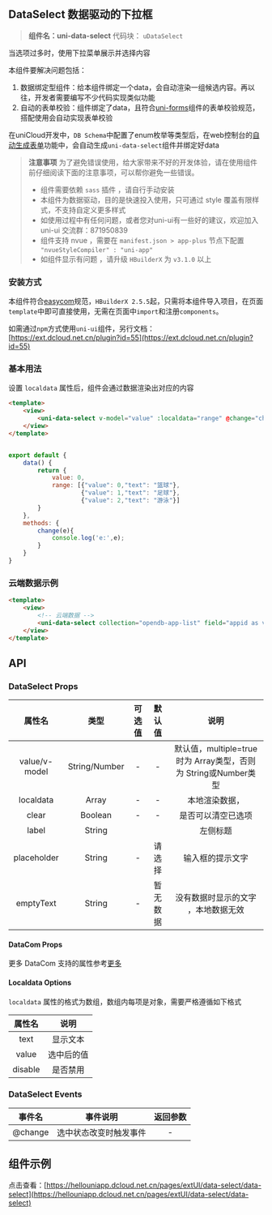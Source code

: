

## DataSelect 数据驱动的下拉框
> **组件名：uni-data-select**
> 代码块： `uDataSelect`

当选项过多时，使用下拉菜单展示并选择内容

本组件要解决问题包括：

1. 数据绑定型组件：给本组件绑定一个data，会自动渲染一组候选内容。再以往，开发者需要编写不少代码实现类似功能
2. 自动的表单校验：组件绑定了data，且符合[uni-forms](https://ext.dcloud.net.cn/plugin?id=2773)组件的表单校验规范，搭配使用会自动实现表单校验

在uniCloud开发中，`DB Schema`中配置了enum枚举等类型后，在web控制台的[自动生成表单](https://uniapp.dcloud.io/uniCloud/schema?id=autocode)功能中，会自动生成``uni-data-select``组件并绑定好data

> **注意事项**
> 为了避免错误使用，给大家带来不好的开发体验，请在使用组件前仔细阅读下面的注意事项，可以帮你避免一些错误。
> - 组件需要依赖 `sass` 插件 ，请自行手动安装
> - 本组件为数据驱动，目的是快速投入使用，只可通过 style 覆盖有限样式，不支持自定义更多样式
> - 如使用过程中有任何问题，或者您对uni-ui有一些好的建议，欢迎加入 uni-ui 交流群：871950839
> - 组件支持 nvue ，需要在 `manifest.json > app-plus` 节点下配置 `"nvueStyleCompiler" : "uni-app"` 
> - 如组件显示有问题 ，请升级 `HBuilderX` 为 `v3.1.0` 以上


### 安装方式

本组件符合[easycom](https://uniapp.dcloud.io/collocation/pages?id=easycom)规范，`HBuilderX 2.5.5`起，只需将本组件导入项目，在页面`template`中即可直接使用，无需在页面中`import`和注册`components`。

如需通过`npm`方式使用`uni-ui`组件，另行文档：[https://ext.dcloud.net.cn/plugin?id=55](https://ext.dcloud.net.cn/plugin?id=55)

### 基本用法

设置 `localdata` 属性后，组件会通过数据渲染出对应的内容


```html
<template>
	<view>
		<uni-data-select v-model="value" :localdata="range" @change="change"></uni-data-select>
	</view>
</template>

```

```javascript

export default {
	data() { 
		return {
			value: 0,
			range: [{"value": 0,"text": "篮球"},
					{"value": 1,"text": "足球"},
					{"value": 2,"text": "游泳"}]
		}
	},
	methods: {
		change(e){
			console.log('e:',e);
		}
	}
}
```

### 云端数据示例


```html
<template>
	<view>
		<!-- 云端数据 -->
		<uni-data-select collection="opendb-app-list" field="appid as value, name as text" label="应用选择" v-model="appid" :clear="false"  />
	</view>
</template>

```


## API

### DataSelect Props

| 属性名		| 类型			|可选值	| 默认值					| 说明															|
| :-:			| :-:			|:-:	|:-:						| :-:															|
|value/v-model	|String/Number	|-		|-							|默认值，multiple=true时为 Array类型，否则为 String或Number类型	|
|localdata		|Array			|-		|-							|本地渲染数据，													|
|clear			|Boolean		|-		|-							|是否可以清空已选项													|
|label			|String			|		|							|左侧标题														|
|placeholder	|String			|-		|请选择						|输入框的提示文字												|
|emptyText		|String			|-		|暂无数据					|没有数据时显示的文字 ，本地数据无效							|

#### DataCom Props

更多 DataCom 支持的属性参考[更多](https://uniapp.dcloud.net.cn/component/datacom.html#%E8%AF%AD%E6%B3%95%E6%89%8B%E5%86%8C)

#### Localdata Options

`localdata` 属性的格式为数组，数组内每项是对象，需要严格遵循如下格式

|属性名		| 说明				|
|:-:			| :-:				|
|text			|显示文本			|
|value		|选中后的值		|
|disable	|是否禁用			|


### DataSelect Events

| 事件名	| 事件说明								| 返回参数|
| :-:		| :-:									| :-:			|
| @change| 选中状态改变时触发事件	| -				|




## 组件示例

点击查看：[https://hellouniapp.dcloud.net.cn/pages/extUI/data-select/data-select](https://hellouniapp.dcloud.net.cn/pages/extUI/data-select/data-select)